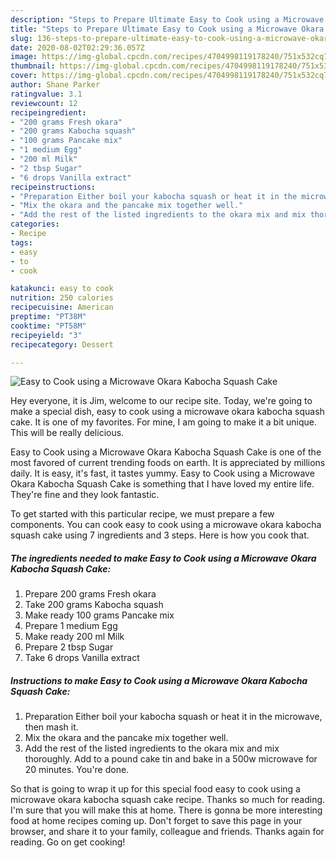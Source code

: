 ```yaml
---
description: "Steps to Prepare Ultimate Easy to Cook using a Microwave Okara Kabocha Squash Cake"
title: "Steps to Prepare Ultimate Easy to Cook using a Microwave Okara Kabocha Squash Cake"
slug: 136-steps-to-prepare-ultimate-easy-to-cook-using-a-microwave-okara-kabocha-squash-cake
date: 2020-08-02T02:29:36.057Z
image: https://img-global.cpcdn.com/recipes/4704998119178240/751x532cq70/easy-to-cook-using-a-microwave-okara-kabocha-squash-cake-recipe-main-photo.jpg
thumbnail: https://img-global.cpcdn.com/recipes/4704998119178240/751x532cq70/easy-to-cook-using-a-microwave-okara-kabocha-squash-cake-recipe-main-photo.jpg
cover: https://img-global.cpcdn.com/recipes/4704998119178240/751x532cq70/easy-to-cook-using-a-microwave-okara-kabocha-squash-cake-recipe-main-photo.jpg
author: Shane Parker
ratingvalue: 3.1
reviewcount: 12
recipeingredient:
- "200 grams Fresh okara"
- "200 grams Kabocha squash"
- "100 grams Pancake mix"
- "1 medium Egg"
- "200 ml Milk"
- "2 tbsp Sugar"
- "6 drops Vanilla extract"
recipeinstructions:
- "Preparation Either boil your kabocha squash or heat it in the microwave, then mash it."
- "Mix the okara and the pancake mix together well."
- "Add the rest of the listed ingredients to the okara mix and mix thoroughly. Add to a pound cake tin and bake in a 500w microwave for 20 minutes. You&#39;re done."
categories:
- Recipe
tags:
- easy
- to
- cook

katakunci: easy to cook 
nutrition: 250 calories
recipecuisine: American
preptime: "PT38M"
cooktime: "PT58M"
recipeyield: "3"
recipecategory: Dessert

---
```



![Easy to Cook using a Microwave Okara Kabocha Squash Cake](https://img-global.cpcdn.com/recipes/4704998119178240/751x532cq70/easy-to-cook-using-a-microwave-okara-kabocha-squash-cake-recipe-main-photo.jpg)

Hey everyone, it is Jim, welcome to our recipe site. Today, we're going to make a special dish, easy to cook using a microwave okara kabocha squash cake. It is one of my favorites. For mine, I am going to make it a bit unique. This will be really delicious.



Easy to Cook using a Microwave Okara Kabocha Squash Cake is one of the most favored of current trending foods on earth. It is appreciated by millions daily. It is easy, it's fast, it tastes yummy. Easy to Cook using a Microwave Okara Kabocha Squash Cake is something that I have loved my entire life. They're fine and they look fantastic.


To get started with this particular recipe, we must prepare a few components. You can cook easy to cook using a microwave okara kabocha squash cake using 7 ingredients and 3 steps. Here is how you cook that.

<!--inarticleads1-->

##### The ingredients needed to make Easy to Cook using a Microwave Okara Kabocha Squash Cake:

1. Prepare 200 grams Fresh okara
1. Take 200 grams Kabocha squash
1. Make ready 100 grams Pancake mix
1. Prepare 1 medium Egg
1. Make ready 200 ml Milk
1. Prepare 2 tbsp Sugar
1. Take 6 drops Vanilla extract




<!--inarticleads2-->

##### Instructions to make Easy to Cook using a Microwave Okara Kabocha Squash Cake:

1. Preparation Either boil your kabocha squash or heat it in the microwave, then mash it.
1. Mix the okara and the pancake mix together well.
1. Add the rest of the listed ingredients to the okara mix and mix thoroughly. Add to a pound cake tin and bake in a 500w microwave for 20 minutes. You&#39;re done.




So that is going to wrap it up for this special food easy to cook using a microwave okara kabocha squash cake recipe. Thanks so much for reading. I'm sure that you will make this at home. There is gonna be more interesting food at home recipes coming up. Don't forget to save this page in your browser, and share it to your family, colleague and friends. Thanks again for reading. Go on get cooking!
